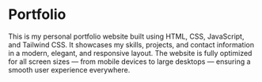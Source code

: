 # Portfolio
This is my personal portfolio website built using HTML, CSS, JavaScript, and Tailwind CSS. It showcases my skills, projects, and contact information in a modern, elegant, and responsive layout. The website is fully optimized for all screen sizes — from mobile devices to large desktops — ensuring a smooth user experience everywhere.
